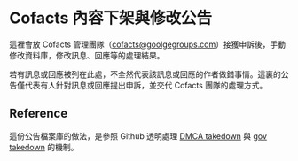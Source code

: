 Cofacts 內容下架與修改公告
=======

這裡會放 Cofacts 管理團隊（cofacts@goolgegroups.com）接獲申訴後，手動修改資料庫，修改訊息、回應等的處理結果。

若有訊息或回應被列在此處，不全然代表該訊息或回應的作者做錯事情。這裏的公告僅代表有人針對訊息或回應提出申訴，並交代 Cofacts 團隊的處理方式。

Reference
-----

這份公告檔案庫的做法，是參照 Github 透明處理 [DMCA takedown](https://help.github.com/en/github/site-policy/dmca-takedown-policy) 與 [gov takedown](https://github.com/github/gov-takedowns) 的機制。
